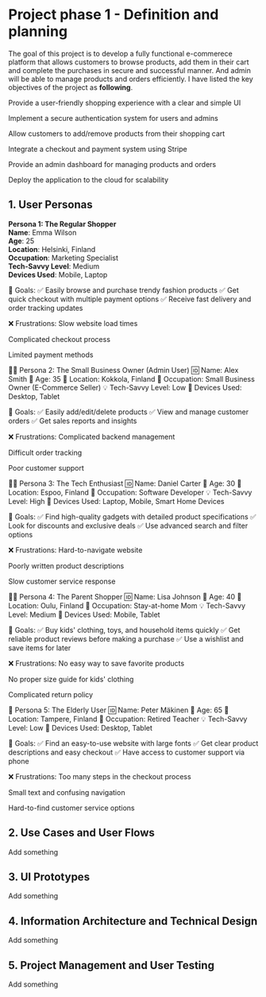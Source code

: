 # Project phase 1 - Definition and planning

The goal of this project is to develop a fully functional e-commerece platform that allows customers to browse products, add them in their cart and complete the purchases in secure and successful manner. And admin will be able to manage products and orders efficiently.
I have listed the key objectives of the project as **following**.

Provide a user-friendly shopping experience with a clear and simple UI

Implement a secure authentication system for users and admins

Allow customers to add/remove products from their shopping cart

Integrate a checkout and payment system using Stripe

Provide an admin dashboard for managing products and orders

Deploy the application to the cloud for scalability



## 1. User Personas

**Persona 1: The Regular Shopper**  
**Name**: Emma Wilson  
**Age**: 25  
**Location**: Helsinki, Finland  
**Occupation**: Marketing Specialist  
**Tech-Savvy Level**: Medium  
**Devices Used**: Mobile, Laptop  

🎯 Goals:
✅ Easily browse and purchase trendy fashion products
✅ Get quick checkout with multiple payment options
✅ Receive fast delivery and order tracking updates

❌ Frustrations:
Slow website load times

Complicated checkout process

Limited payment methods

👩‍🍳 Persona 2: The Small Business Owner (Admin User)
🆔 Name: Alex Smith
🎂 Age: 35
📍 Location: Kokkola, Finland
💼 Occupation: Small Business Owner (E-Commerce Seller)
💡 Tech-Savvy Level: Low
📱 Devices Used: Desktop, Tablet

🎯 Goals:
✅ Easily add/edit/delete products
✅ View and manage customer orders
✅ Get sales reports and insights

❌ Frustrations:
Complicated backend management

Difficult order tracking

Poor customer support

👨‍💻 Persona 3: The Tech Enthusiast
🆔 Name: Daniel Carter
🎂 Age: 30
📍 Location: Espoo, Finland
💼 Occupation: Software Developer
💡 Tech-Savvy Level: High
📱 Devices Used: Laptop, Mobile, Smart Home Devices

🎯 Goals:
✅ Find high-quality gadgets with detailed product specifications
✅ Look for discounts and exclusive deals
✅ Use advanced search and filter options

❌ Frustrations:
Hard-to-navigate website

Poorly written product descriptions

Slow customer service response

👩‍👧 Persona 4: The Parent Shopper
🆔 Name: Lisa Johnson
🎂 Age: 40
📍 Location: Oulu, Finland
💼 Occupation: Stay-at-home Mom
💡 Tech-Savvy Level: Medium
📱 Devices Used: Mobile, Tablet

🎯 Goals:
✅ Buy kids' clothing, toys, and household items quickly
✅ Get reliable product reviews before making a purchase
✅ Use a wishlist and save items for later

❌ Frustrations:
No easy way to save favorite products

No proper size guide for kids' clothing

Complicated return policy

👴 Persona 5: The Elderly User
🆔 Name: Peter Mäkinen
🎂 Age: 65
📍 Location: Tampere, Finland
💼 Occupation: Retired Teacher
💡 Tech-Savvy Level: Low
📱 Devices Used: Desktop, Tablet

🎯 Goals:
✅ Find an easy-to-use website with large fonts
✅ Get clear product descriptions and easy checkout
✅ Have access to customer support via phone

❌ Frustrations:
Too many steps in the checkout process

Small text and confusing navigation

Hard-to-find customer service options



## 2. Use Cases and User Flows

Add something

## 3. UI Prototypes

Add something

## 4. Information Architecture and Technical Design

Add something

## 5. Project Management and User Testing

Add something
